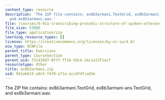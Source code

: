 ```yaml
---
content_type: resource
description: 'The ZIP file contains: ex8b3armani.TextGrid, ex8b3armani-ans.TextGrid,
  and ex8b3armani.wav.'
file: /courses/6-911-transcribing-prosodic-structure-of-spoken-utterances-with-tobi-january-iap-2006/0d1ab615a0c5f4f0a71aaccdf4fcad3e_ex8b3armani.zip
file_size: 53086
file_type: application/zip
learning_resource_types: []
license: https://creativecommons.org/licenses/by-nc-sa/4.0/
ocw_type: OCWFile
parent_title: Exercises
parent_type: CourseSection
parent_uid: f31439d7-0f7f-ff16-5dcb-24c1a13f1acf
resourcetype: Other
title: ex8b3armani.zip
uid: 0d1ab615-a0c5-f4f0-a71a-accdf4fcad3e
---
```

The ZIP file contains: ex8b3armani.TextGrid, ex8b3armani-ans.TextGrid, and ex8b3armani.wav.